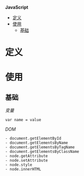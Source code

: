 **JavaScript**
- [定义](#定义)
- [使用](#使用)
  - [基础](#基础)

# 定义 #

# 使用 #
## 基础 ##
*变量*
```
var name = value
```

*DOM*
```
- document.getElementById
- document.getElementsByName
- document.getElementsByTagName
- document.getElementsByClassName
- node.getAttribute
- node.setAttribute
- node.style
- node.innerHTML
```